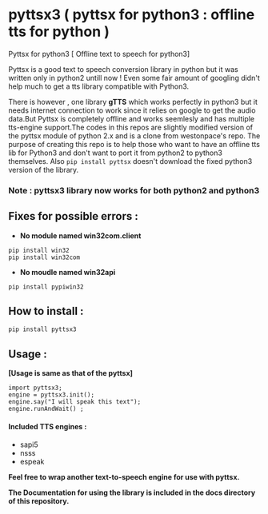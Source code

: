 # pyttsx3 ( pyttsx for python3 : offline tts for python )


Pyttsx for python3 [ Offline text to speech for python3]

Pyttsx is a good text to speech conversion library in python but it was written only in python2 untill now !
Even some fair amount of googling didn't help much to get a tts library compatible with Python3. 

There is however , one library **gTTS** which works perfectly in python3 but it needs internet connection to work since it relies on google to get the audio data.But Pyttsx is completely offline and works seemlesly and has multiple tts-engine support.The codes in this repos are slightly modified version of the pyttsx module of python 2.x and is a clone from westonpace's repo. The purpose of creating this repo is to help those who want to have an offline tts lib for Python3 and don't want to port  it from python2 to python3 themselves. Also `pip install pyttsx` doesn't download the fixed python3 version of the library.


### Note : pyttsx3 library now works for both python2 and python3


Fixes for possible errors :
---------------------------

+ **No module named win32com.client**
  
```
pip install win32
pip install win32com
```

+ **No moudle named win32api**
  
`pip install pypiwin32`


How to install : 
----------------

`pip install pyttsx3`


Usage :
-------

**[Usage is same as that of the pyttsx]**
```
import pyttsx3;
engine = pyttsx3.init();
engine.say("I will speak this text");
engine.runAndWait() ; 
```
#### Included TTS engines :
+ sapi5
+ nsss
+ espeak

**Feel free to wrap another text-to-speech engine for use with pyttsx.**

**The Documentation for using the library is included in the docs directory of this repository.**
